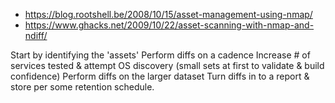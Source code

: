 * https://blog.rootshell.be/2008/10/15/asset-management-using-nmap/
* https://www.ghacks.net/2009/10/22/asset-scanning-with-nmap-and-ndiff/

Start by identifying the 'assets'
Perform diffs on a cadence
Increase # of services tested & attempt OS discovery (small sets at first to validate & build confidence)
Perform diffs on the larger dataset
Turn diffs in to a report & store per some retention schedule.
